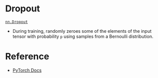 # Dropout
[`nn.Dropout`](https://pytorch.org/docs/stable/generated/torch.nn.Dropout.html#torch.nn.Dropout "torch.nn.Dropout")
- During training, randomly zeroes some of the elements of the input tensor with probability `p` using samples from a Bernoulli distribution.


# Reference
- [PyTorch Docs](https://pytorch.org/docs/stable/nn.html#dropout-layers)